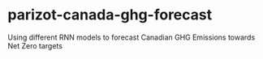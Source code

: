 # parizot-canada-ghg-forecast
Using different RNN models to forecast Canadian GHG Emissions towards Net Zero targets
